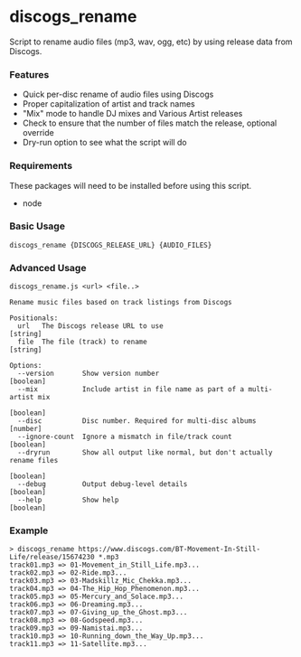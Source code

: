# discogs_rename
Script to rename audio files (mp3, wav, ogg, etc) by using release data from
Discogs.

### Features

* Quick per-disc rename of audio files using Discogs
* Proper capitalization of artist and track names
* "Mix" mode to handle DJ mixes and Various Artist releases
* Check to ensure that the number of files match the release, optional override
* Dry-run option to see what the script will do

### Requirements
These packages will need to be installed before using this script.

* node

### Basic Usage
`discogs_rename {DISCOGS_RELEASE_URL} {AUDIO_FILES}`

### Advanced Usage
```
discogs_rename.js <url> <file..>

Rename music files based on track listings from Discogs

Positionals:
  url   The Discogs release URL to use                                  [string]
  file  The file (track) to rename                                      [string]

Options:
  --version       Show version number                                  [boolean]
  --mix           Include artist in file name as part of a multi-artist mix
                                                                       [boolean]
  --disc          Disc number. Required for multi-disc albums           [number]
  --ignore-count  Ignore a mismatch in file/track count                [boolean]
  --dryrun        Show all output like normal, but don't actually rename files
                                                                       [boolean]
  --debug         Output debug-level details                           [boolean]
  --help          Show help                                            [boolean]
```

### Example
```
> discogs_rename https://www.discogs.com/BT-Movement-In-Still-Life/release/15674230 *.mp3
track01.mp3 => 01-Movement_in_Still_Life.mp3...
track02.mp3 => 02-Ride.mp3...
track03.mp3 => 03-Madskillz_Mic_Chekka.mp3...
track04.mp3 => 04-The_Hip_Hop_Phenomenon.mp3...
track05.mp3 => 05-Mercury_and_Solace.mp3...
track06.mp3 => 06-Dreaming.mp3...
track07.mp3 => 07-Giving_up_the_Ghost.mp3...
track08.mp3 => 08-Godspeed.mp3...
track09.mp3 => 09-Namistai.mp3...
track10.mp3 => 10-Running_down_the_Way_Up.mp3...
track11.mp3 => 11-Satellite.mp3...
```
